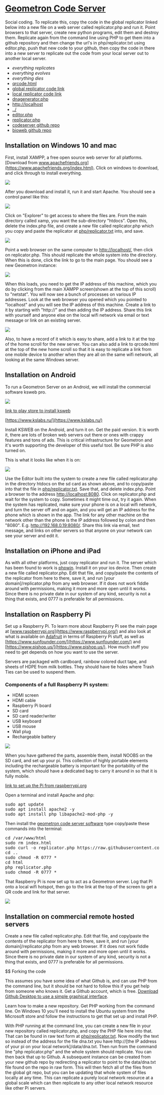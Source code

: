 # [Geometron Code Server](https://github.com/LafeLabs/codeserver)

Social coding.  To replicate this, copy the code in the global replicator linked below into a new file on a web server called replicator.php and run it.  Point browsers to that server, create new python programs, edit them and destroy them.  Replicate again from the command line using PHP to get them into a github repository and then change the url's in php/replicator.txt using editor.php, push that new code to your github, then copy the code in there into a new server to replicate out the code from your local server out to another local server.  

 - *everything replicates*
 - *everything evolves*
 - *everything dies*
 - [qrcode.html](qrcode.html)
 - [global replicator code link](https://raw.githubusercontent.com/LafeLabs/codeserver/main/php/replicator.txt)
 - [local replicator code link](php/replicator.txt)
 - [dnagenerator.php](dnagenerator.php)
 - [http://localhost](http://localhost)
 - [../](../)
 - [editor.php](editor.php)
 - [replicator.php](replicator.php)
 - [codeserver github repo](https://github.com/LafeLabs/codeserver)
 - [bioweb github repo](https://github.com/LafeLabs/bioweb)



## Installation on Windows 10 and mac

First, install XAMPP, a free open source web server for all platforms.  [Download from www.apachefriends.org](https://www.apachefriends.org/index.html).  Click on windows to download, and click through to install everything.

![](https://i.imgur.com/G90zeyE.png)

After you download and install it, run it and start Apache.  You should see a control panel like this:

![](https://i.imgur.com/wgpIqfH.png)

Click on "Explorer" to get access to where the files are.  From the main directory called xamp, you want the sub-directory "htdocs".  Open this, delete the index.php file, and create a new file called replicator.php which you copy and paste the replicator at [php/replicator.txt](php/replicator.txt) into, and save.  

![](https://i.imgur.com/EpHYYOd.png)

Point a web browser on the same computer to [http://localhost/](http://localhost), then click on replicator.php.  This should replicate the whole system into the directory.  When this is done, click the link to go to the main page.  You should see a new Geometron instance:

![](https://i.imgur.com/b8iZDRF.png) 

When this loads, you need to get the IP address of this machine, which you do by clicking from the main XAMPP screen(shown at the top of this scroll) to "netstat".  You will now see a bunch of processes on various IP addresses.  Look at the web browser you opened which you pointed to "localhost" and you will see the IP address of this machine.  Create a link to it by starting with "http://" and then adding the IP address.  Share this link with yourself and anyone else on the local wifi network via email or text message or link on an existing server.

![](https://i.imgur.com/XqBnJIY.png)

Also, to have a record of it which is easy to share, add a link to it at the top of the home scroll for the new server.  You can also add a link to qrcode.html at the top of the new home scroll so that it is easy to replicate a link from one mobile device to another when they are all on the same wifi network, all looking at the same Windows server.


## Installation on Android


To run a Geometron Server on an Android, we will install the commercial software ksweb pro.

![](https://i.imgur.com/Q8Q7gaR.jpg)


[link to play store to install ksweb](https://www.google.com/url?sa=t&rct=j&q=&esrc=s&source=web&cd=&cad=rja&uact=8&ved=2ahUKEwiLrtjPw6fxAhUQu54KHWkyAjIQFjAAegQIBRAD&url=https%3A%2F%2Fplay.google.com%2Fstore%2Fapps%2Fdetails%3Fid%3Dru.kslabs.ksweb%26hl%3Den_US%26gl%3DUS&usg=AOvVaw2ChVP4ojXIuGxVe-JjtEV3)

[https://www.kslabs.ru/](https://www.kslabs.ru/)

Install KSWEB on the Android, and turn it on.  Get the paid version. It is worth it, there are lots of broken web servers out there or ones with crappy features and tons of ads.  This is critical infrastructure for Geometron and it's worth supporting the developer of this useful tool.  Be sure PHP is also turned on.  

This is what it looks like when it is on:

![](https://i.imgur.com/EKjyekx.png)

Use the Editor built into the system to create a new file called replicator.php in the directory htdocs on the sd card as shown above, and to copy/paste into that the file in [php/replicator.txt](php/replicator.txt).  Save that, and delete index.php. Point a browser to the address [http://localhost:8080](http://localhost:8080).  Click on replicator.php and wait for the system to copy.  Sometimes it might time out, try it again.  When the system has replicated, make sure your phone is on a local wifi network, and turn the server off and on again, and you will get an IP address for the phone which is shown in the app.  The link for any other machine on the network other than the phone is the IP address followed by colon and then "8080".  E.g. http://192.168.0.19:8080/.  Share this link via email, text message, and links on other servers so that anyone on your network can see your server and edit it.  


## Installation on iPhone and iPad

As with all other platforms, just copy replicator and run it. The server which has been found to work is [phpwin](https://app.phpwin.org).  Install it on your ios device.  Then create a new file called replicator.php.  Edit that file, and copy/paste the contents of the replicator from here to there, save it, and run [your domain]/replicator.php from any web browser. If it does not work fiddle around with permissions, making it more and more open until it works.  Since there is no private date in our system of any kind, security is not a thing that exists, and 0777 is preferable for all permissions.

## Installation on Raspberry Pi

Set up a Raspberry Pi.  To learn more about Raspberry Pi see the main page at [www.raspberrypi.org](https://www.raspberrypi.org/) and also look at what is available on [Adafruit](https://www.adafruit.com/) in terms of Raspberry Pi stuff, as well as [https://www.sunfounder.com/](https://www.sunfounder.com/) and [https://www.pishop.us/](https://www.pishop.us/).  How much stuff you need to get depends on how you want to use the server.  

Servers are packaged with cardboard, rainbow colored duct tape, and sheets of HDPE from milk bottles.  They should have tie holes where Trash Ties can be used to suspend them.

### Components of a full Raspberry Pi system:

 - HDMI screen
 - HDMI cable
 - Raspberry Pi board
 - SD card
 - SD card reader/writer
 - USB keyboard
 - USB mouse
 - Wall plug
 - Rechargeable battery

![](https://i.imgur.com/4zetaPf.png)

When you have gathered the parts, assemble them, install NOOBS on the SD card, and set up your pi.  This collection of highly portable elements including the rechargeable battery is important for the portability of the system, which should have a dedicated bag to carry it around in so that it is fully mobile.  

[link to set up the Pi from raspberrypi.org](https://www.raspberrypi.org/documentation/installation/noobs.md)

Open a terminal and install Apache and php:

<pre>
sudo apt update
sudo apt install apache2 -y
sudo apt install php libapache2-mod-php -y
</pre>

Then install the [geometron code server software](https://github.com/lafelabs/codeserver) type copy/paste these commands into the terminal:

<pre style = "overflow:scroll">
cd /var/www/html
sudo rm index.html
sudo curl -o replicator.php https://raw.githubusercontent.com/LafeLabs/codeserver/main/php/replicator.txt
cd ..
sudo chmod -R 0777 *
cd html
php replicator.php
sudo chmod -R 0777 *
</pre>

That Raspberry Pi is now set up to act as a Geometron server.  Log that Pi onto a local wifi hotspot, then go to the link at the top of the screen to get a QR code and link for that server.

![](https://i.imgur.com/iH9gFJC.jpg)

## Installation on commercial remote hosted servers

Create a new file called replicator.php.  Edit that file, and copy/paste the contents of the replicator from here to there, save it, and run [your domain]/replicator.php from any web browser. If it does not work fiddle around with permissions, making it more and more open until it works.  Since there is no private date in our system of any kind, security is not a thing that exists, and 0777 is preferable for all permissions.

$$ Forking the code

This assumes you have some idea of what Github is, and can use PHP from the command line, but it should be not hard to follow this if you get help from someone who knows it. Get a Github account, which is free.  [Download Github Desktop to use a simple graphical interface](https://desktop.github.com/).  

Learn how to make a new repository. Get PHP working from the command line.  On Windows 10 you'll need to install the Ubuntu system from the Microsoft store and follow the instructions to get that set up and install PHP.  

With PHP running at the command line, you can create a new file in your new repository called replicator.php, and copy the PHP file here into that.  That can be found in raw text form at [php/replicator.txt](php/replicator.txt).  Now modify the text so instead of the address for the file dna.txt you have http://[the IP address of your pi on your local network]/data/dna.txt.  Then run from the command line "php replicator.php" and the whole system should replicate.  You can then back that up to Github.  A subsequent instance can be created from your new github repo by redirecting a replicator to point to the data/dna.txt file found on the repo in raw form.  This will then fetch all of the files from the global git repo, but you can be updating that whole system of files locally at any time.  This can replicate a purely local network resource at a global scale which can then replicate to any other local network resource like other Pi servers.
